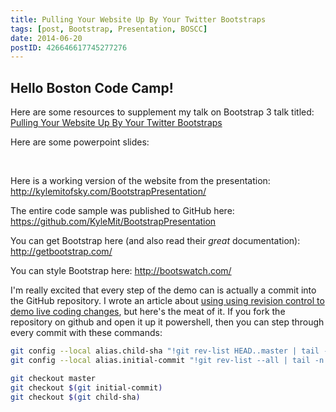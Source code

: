 ```yaml
---
title: Pulling Your Website Up By Your Twitter Bootstraps
tags: [post, Bootstrap, Presentation, BOSCC]
date: 2014-06-20
postID: 426646617745277276
---
```


<!-- markdownlint-disable MD026 -->
## Hello Boston Code Camp!
<!-- markdownlint-restore -->

Here are some resources to supplement my talk on Bootstrap 3 talk titled:
[Pulling Your Website Up By Your Twitter Bootstraps](https://www.bostoncodecamp.com/CC21/Sessions/Details/7177)

Here are some powerpoint slides:
<script async class="speakerdeck-embed" data-id="656b2740daa50131c6a17202678817e0" data-ratio="1.77777777777778" src="//speakerdeck.com/assets/embed.js"></script>
<br/>

Here is a working version of the website from the presentation:
http://kylemitofsky.com/BootstrapPresentation/

The entire code sample was published to GitHub here:
https://github.com/KyleMit/BootstrapPresentation

You can get Bootstrap here (and also read their *great* documentation):
http://getbootstrap.com/

You can style Bootstrap here:
http://bootswatch.com/

I'm really excited that every step of the demo can is actually a commit into the GitHub repository.  I wrote an article about [using using revision control to demo live coding changes](http://www.codingeverything.com/2014/06/StepThroughCodeDemo.html), but here's the meat of it.  If you fork the repository on github and open it up it powershell, then you can step through every commit with these commands:

```bash
git config --local alias.child-sha "!git rev-list HEAD..master | tail -n 1"
git config --local alias.initial-commit "!git rev-list --all | tail -n 1"

git checkout master
git checkout $(git initial-commit)
git checkout $(git child-sha)
```
